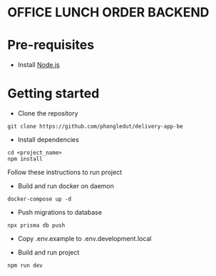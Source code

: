 # OFFICE LUNCH ORDER BACKEND

# Pre-requisites

- Install [Node.js](https://nodejs.org/en/)

# Getting started

- Clone the repository

```
git clone https://github.com/phongledut/delivery-app-be
```

- Install dependencies

```
cd <project_name>
npm install
```

Follow these instructions to run project

- Build and run docker on daemon

```
docker-compose up -d
```

- Push migrations to database

```
npx prisma db push
```

- Copy .env.example to .env.development.local

- Build and run project

```
npm run dev
```
